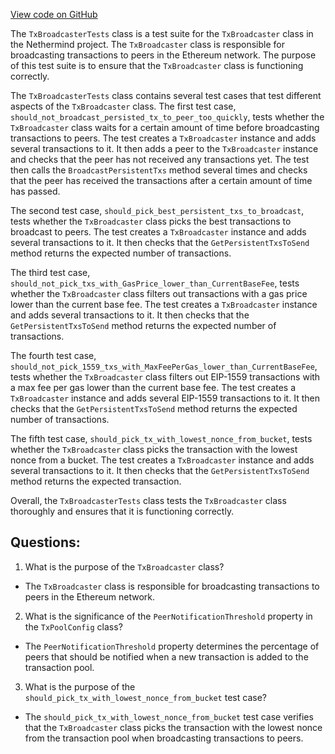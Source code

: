 [View code on GitHub](https://github.com/nethermindeth/nethermind/Nethermind.TxPool.Test/TxBroadcasterTests.cs)

The `TxBroadcasterTests` class is a test suite for the `TxBroadcaster` class in the Nethermind project. The `TxBroadcaster` class is responsible for broadcasting transactions to peers in the Ethereum network. The purpose of this test suite is to ensure that the `TxBroadcaster` class is functioning correctly.

The `TxBroadcasterTests` class contains several test cases that test different aspects of the `TxBroadcaster` class. The first test case, `should_not_broadcast_persisted_tx_to_peer_too_quickly`, tests whether the `TxBroadcaster` class waits for a certain amount of time before broadcasting transactions to peers. The test creates a `TxBroadcaster` instance and adds several transactions to it. It then adds a peer to the `TxBroadcaster` instance and checks that the peer has not received any transactions yet. The test then calls the `BroadcastPersistentTxs` method several times and checks that the peer has received the transactions after a certain amount of time has passed.

The second test case, `should_pick_best_persistent_txs_to_broadcast`, tests whether the `TxBroadcaster` class picks the best transactions to broadcast to peers. The test creates a `TxBroadcaster` instance and adds several transactions to it. It then checks that the `GetPersistentTxsToSend` method returns the expected number of transactions.

The third test case, `should_not_pick_txs_with_GasPrice_lower_than_CurrentBaseFee`, tests whether the `TxBroadcaster` class filters out transactions with a gas price lower than the current base fee. The test creates a `TxBroadcaster` instance and adds several transactions to it. It then checks that the `GetPersistentTxsToSend` method returns the expected number of transactions.

The fourth test case, `should_not_pick_1559_txs_with_MaxFeePerGas_lower_than_CurrentBaseFee`, tests whether the `TxBroadcaster` class filters out EIP-1559 transactions with a max fee per gas lower than the current base fee. The test creates a `TxBroadcaster` instance and adds several EIP-1559 transactions to it. It then checks that the `GetPersistentTxsToSend` method returns the expected number of transactions.

The fifth test case, `should_pick_tx_with_lowest_nonce_from_bucket`, tests whether the `TxBroadcaster` class picks the transaction with the lowest nonce from a bucket. The test creates a `TxBroadcaster` instance and adds several transactions to it. It then checks that the `GetPersistentTxsToSend` method returns the expected transaction.

Overall, the `TxBroadcasterTests` class tests the `TxBroadcaster` class thoroughly and ensures that it is functioning correctly.
## Questions: 
 1. What is the purpose of the `TxBroadcaster` class?
- The `TxBroadcaster` class is responsible for broadcasting transactions to peers in the Ethereum network.

2. What is the significance of the `PeerNotificationThreshold` property in the `TxPoolConfig` class?
- The `PeerNotificationThreshold` property determines the percentage of peers that should be notified when a new transaction is added to the transaction pool.

3. What is the purpose of the `should_pick_tx_with_lowest_nonce_from_bucket` test case?
- The `should_pick_tx_with_lowest_nonce_from_bucket` test case verifies that the `TxBroadcaster` class picks the transaction with the lowest nonce from the transaction pool when broadcasting transactions to peers.